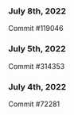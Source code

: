 ### July 8th, 2022

Commit #119046

### July 5th, 2022

Commit #314353


### July 4th, 2022

Commit #72281

